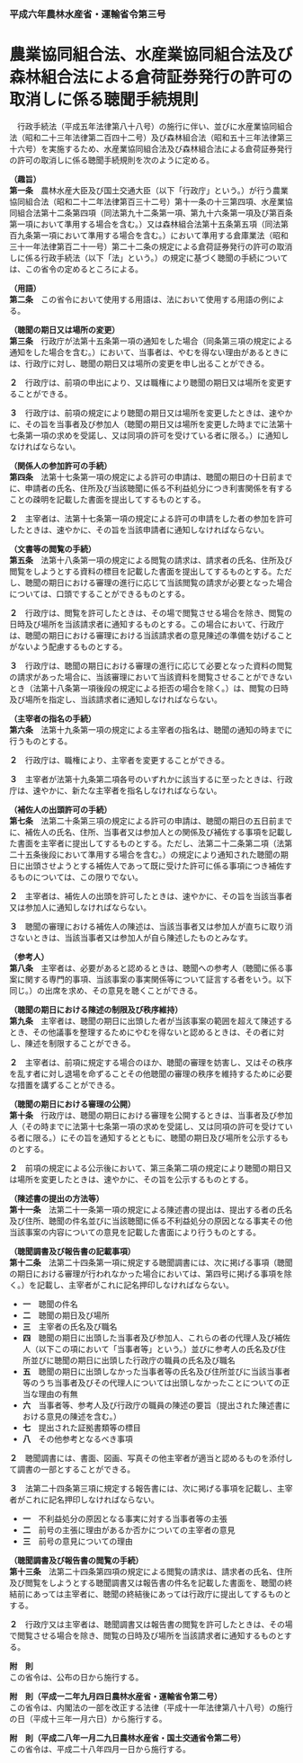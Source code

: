 ### 平成六年農林水産省・運輸省令第三号  
# 農業協同組合法、水産業協同組合法及び森林組合法による倉荷証券発行の許可の取消しに係る聴聞手続規則  
　行政手続法（平成五年法律第八十八号）の施行に伴い、並びに水産業協同組合法（昭和二十三年法律第二百四十二号）及び森林組合法（昭和五十三年法律第三十六号）を実施するため、水産業協同組合法及び森林組合法による倉荷証券発行の許可の取消しに係る聴聞手続規則を次のように定める。  
  
**（趣旨）**  
**第一条**　農林水産大臣及び国土交通大臣（以下「行政庁」という。）が行う農業協同組合法（昭和二十二年法律第百三十二号）第十一条の十三第四項、水産業協同組合法第十二条第四項（同法第九十二条第一項、第九十六条第一項及び第百条第一項において準用する場合を含む。）又は森林組合法第十五条第五項（同法第百九条第一項において準用する場合を含む。）において準用する倉庫業法（昭和三十一年法律第百二十一号）第二十二条の規定による倉荷証券発行の許可の取消しに係る行政手続法（以下「法」という。）の規定に基づく聴聞の手続については、この省令の定めるところによる。  
  
**（用語）**  
**第二条**　この省令において使用する用語は、法において使用する用語の例による。  
  
**（聴聞の期日又は場所の変更）**  
**第三条**　行政庁が法第十五条第一項の通知をした場合（同条第三項の規定による通知をした場合を含む。）において、当事者は、やむを得ない理由があるときには、行政庁に対し、聴聞の期日又は場所の変更を申し出ることができる。  
  
**２**　行政庁は、前項の申出により、又は職権により聴聞の期日又は場所を変更することができる。  
  
**３**　行政庁は、前項の規定により聴聞の期日又は場所を変更したときは、速やかに、その旨を当事者及び参加人（聴聞の期日又は場所を変更した時までに法第十七条第一項の求めを受諾し、又は同項の許可を受けている者に限る。）に通知しなければならない。  
  
**（関係人の参加許可の手続）**  
**第四条**　法第十七条第一項の規定による許可の申請は、聴聞の期日の十日前までに、申請者の氏名、住所及び当該聴聞に係る不利益処分につき利害関係を有することの疎明を記載した書面を提出してするものとする。  
  
**２**　主宰者は、法第十七条第一項の規定による許可の申請をした者の参加を許可したときは、速やかに、その旨を当該申請者に通知しなければならない。  
  
**（文書等の閲覧の手続）**  
**第五条**　法第十八条第一項の規定による閲覧の請求は、請求者の氏名、住所及び閲覧をしようとする資料の標目を記載した書面を提出してするものとする。ただし、聴聞の期日における審理の進行に応じて当該閲覧の請求が必要となった場合については、口頭ですることができるものとする。  
  
**２**　行政庁は、閲覧を許可したときは、その場で閲覧させる場合を除き、閲覧の日時及び場所を当該請求者に通知するものとする。この場合において、行政庁は、聴聞の期日における審理における当該請求者の意見陳述の準備を妨げることがないよう配慮するものとする。  
  
**３**　行政庁は、聴聞の期日における審理の進行に応じて必要となった資料の閲覧の請求があった場合に、当該審理において当該資料を閲覧させることができないとき（法第十八条第一項後段の規定による拒否の場合を除く。）は、閲覧の日時及び場所を指定し、当該請求者に通知しなければならない。  
  
**（主宰者の指名の手続）**  
**第六条**　法第十九条第一項の規定による主宰者の指名は、聴聞の通知の時までに行うものとする。  
  
**２**　行政庁は、職権により、主宰者を変更することができる。  
  
**３**　主宰者が法第十九条第二項各号のいずれかに該当するに至ったときは、行政庁は、速やかに、新たな主宰者を指名しなければならない。  
  
**（補佐人の出頭許可の手続）**  
**第七条**　法第二十条第三項の規定による許可の申請は、聴聞の期日の五日前までに、補佐人の氏名、住所、当事者又は参加人との関係及び補佐する事項を記載した書面を主宰者に提出してするものとする。ただし、法第二十二条第二項（法第二十五条後段において準用する場合を含む。）の規定により通知された聴聞の期日に出頭させようとする補佐人であって既に受けた許可に係る事項につき補佐するものについては、この限りでない。  
  
**２**　主宰者は、補佐人の出頭を許可したときは、速やかに、その旨を当該当事者又は参加人に通知しなければならない。  
  
**３**　聴聞の審理における補佐人の陳述は、当該当事者又は参加人が直ちに取り消さないときは、当該当事者又は参加人が自ら陳述したものとみなす。  
  
**（参考人）**  
**第八条**　主宰者は、必要があると認めるときは、聴聞への参考人（聴聞に係る事案に関する専門的事項、当該事案の事実関係等について証言する者をいう。以下同じ。）の出席を求め、その意見を聴くことができる。  
  
**（聴聞の期日における陳述の制限及び秩序維持）**  
**第九条**　主宰者は、聴聞の期日に出頭した者が当該事案の範囲を超えて陳述するとき、その他議事を整理するためにやむを得ないと認めるときは、その者に対し、陳述を制限することができる。  
  
**２**　主宰者は、前項に規定する場合のほか、聴聞の審理を妨害し、又はその秩序を乱す者に対し退場を命ずることその他聴聞の審理の秩序を維持するために必要な措置を講ずることができる。  
  
**（聴聞の期日における審理の公開）**  
**第十条**　行政庁は、聴聞の期日における審理を公開するときは、当事者及び参加人（その時までに法第十七条第一項の求めを受諾し、又は同項の許可を受けている者に限る。）にその旨を通知するとともに、聴聞の期日及び場所を公示するものとする。  
  
**２**　前項の規定による公示後において、第三条第二項の規定により聴聞の期日又は場所を変更したときは、速やかに、その旨を公示するものとする。  
  
**（陳述書の提出の方法等）**  
**第十一条**　法第二十一条第一項の規定による陳述書の提出は、提出する者の氏名及び住所、聴聞の件名並びに当該聴聞に係る不利益処分の原因となる事実その他当該事案の内容についての意見を記載した書面により行うものとする。  
  
**（聴聞調書及び報告書の記載事項）**  
**第十二条**　法第二十四条第一項に規定する聴聞調書には、次に掲げる事項（聴聞の期日における審理が行われなかった場合においては、第四号に掲げる事項を除く。）を記載し、主宰者がこれに記名押印しなければならない。  
* **一**　聴聞の件名  
* **二**　聴聞の期日及び場所  
* **三**　主宰者の氏名及び職名  
* **四**　聴聞の期日に出頭した当事者及び参加人、これらの者の代理人及び補佐人（以下この項において「当事者等」という。）並びに参考人の氏名及び住所並びに聴聞の期日に出頭した行政庁の職員の氏名及び職名  
* **五**　聴聞の期日に出頭しなかった当事者等の氏名及び住所並びに当該当事者等のうち当事者及びその代理人については出頭しなかったことについての正当な理由の有無  
* **六**　当事者等、参考人及び行政庁の職員の陳述の要旨（提出された陳述書における意見の陳述を含む。）  
* **七**　提出された証拠書類等の標目  
* **八**　その他参考となるべき事項  
  
**２**　聴聞調書には、書面、図画、写真その他主宰者が適当と認めるものを添付して調書の一部とすることができる。  
  
**３**　法第二十四条第三項に規定する報告書には、次に掲げる事項を記載し、主宰者がこれに記名押印しなければならない。  
* **一**　不利益処分の原因となる事実に対する当事者等の主張  
* **二**　前号の主張に理由があるか否かについての主宰者の意見  
* **三**　前号の意見についての理由  
  
**（聴聞調書及び報告書の閲覧の手続）**  
**第十三条**　法第二十四条第四項の規定による閲覧の請求は、請求者の氏名、住所及び閲覧をしようとする聴聞調書又は報告書の件名を記載した書面を、聴聞の終結前にあっては主宰者に、聴聞の終結後にあっては行政庁に提出してするものとする。  
  
**２**　行政庁又は主宰者は、聴聞調書又は報告書の閲覧を許可したときは、その場で閲覧させる場合を除き、閲覧の日時及び場所を当該請求者に通知するものとする。  
  
**附　則**  
この省令は、公布の日から施行する。  
  
**附　則（平成一二年九月四日農林水産省・運輸省令第二号）**  
この省令は、内閣法の一部を改正する法律（平成十一年法律第八十八号）の施行の日（平成十三年一月六日）から施行する。  
  
**附　則（平成二八年一月二九日農林水産省・国土交通省令第二号）**  
この省令は、平成二十八年四月一日から施行する。  
  
